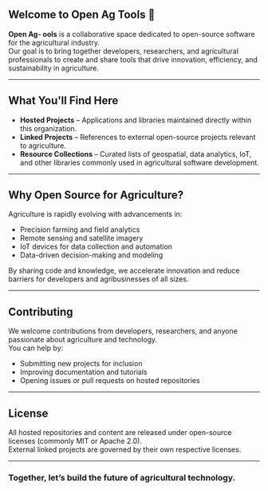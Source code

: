 ## Welcome to Open Ag Tools 👋

**Open Ag- ools** is a collaborative space dedicated to open-source software for the agricultural industry.  
Our goal is to bring together developers, researchers, and agricultural professionals to create and share tools that drive innovation, efficiency, and sustainability in agriculture.

---

## What You'll Find Here

- **Hosted Projects** – Applications and libraries maintained directly within this organization.  
- **Linked Projects** – References to external open-source projects relevant to agriculture.  
- **Resource Collections** – Curated lists of geospatial, data analytics, IoT, and other libraries commonly used in agricultural software development.

---

## Why Open Source for Agriculture?

Agriculture is rapidly evolving with advancements in:
- Precision farming and field analytics  
- Remote sensing and satellite imagery  
- IoT devices for data collection and automation  
- Data-driven decision-making and modeling  

By sharing code and knowledge, we accelerate innovation and reduce barriers for developers and agribusinesses of all sizes.

---

## Contributing

We welcome contributions from developers, researchers, and anyone passionate about agriculture and technology.  
You can help by:
- Submitting new projects for inclusion  
- Improving documentation and tutorials  
- Opening issues or pull requests on hosted repositories  

<!-- Please read our [Contribution Guidelines](CONTRIBUTING.md) to get started. -->

---

## License

All hosted repositories and content are released under open-source licenses (commonly MIT or Apache 2.0).  
External linked projects are governed by their own respective licenses.

---

<!--
## Community

- **Website**: [Coming soon]  
- **Discord**: [Join our community](#)  
- **Contact**: info@open-ag-tools.org

---
-->

### Together, let’s build the future of agricultural technology.
